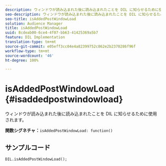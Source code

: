 ```yaml
---
description: ウィンドウが読み込まれた後に読み込まれたことを DIL に知らせるために使用されます。
seo-description: ウィンドウが読み込まれた後に読み込まれたことを DIL に知らせるために使用されます。
seo-title: isAddedPostWindowLoad
solution: Audience Manager
title: isAddedPostWindowLoad
uuid: 8cdeab00-6ce4-4f07-bb63-41425369a5b7
feature: DIL Implementation
translation-type: tm+mt
source-git-commit: e05eff3cc04e4a82399752c862e2b2370286f96f
workflow-type: tm+mt
source-wordcount: '46'
ht-degree: 100%

---
```



# isAddedPostWindowLoad {#isaddedpostwindowload}

ウィンドウが読み込まれた後に読み込まれたことを DIL に知らせるために使用されます。

**関数シグネチャ：**`isAddedPostWindowLoad: function()`

<!--
r_dil_added_post_window_load.xml
-->

## サンプルコード

```
DIL.isAddedPostWindowLoad();
```
